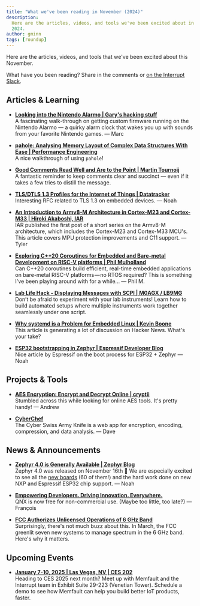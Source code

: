 ```yaml
---
title: "What we've been reading in November (2024)"
description:
  Here are the articles, videos, and tools we've been excited about in November
  2024.
author: gminn
tags: [roundup]
---
```


<!-- excerpt start -->

Here are the articles, videos, and tools that we've been excited about this
November.

<!-- excerpt end -->

What have you been reading? Share in the comments or
[on the Interrupt Slack](https://interrupt-slack.herokuapp.com/).

## Articles & Learning

- [**Looking into the Nintendo Alarmo | Gary's hacking stuff**](https://garyodernichts.blogspot.com/2024/10/looking-into-nintendo-alarmo.html)<br>
  A fascinating walk-through on getting custom firmware running on the Nintendo
  Alarmo — a quirky alarm clock that wakes you up with sounds from your favorite
  Nintendo games. — Marc

- [**pahole: Analysing Memory Layout of Complex Data Structures With Ease | Performance Engineering**](https://pramodkumbhar.com/2023/11/pahole-to-analyz-data-structure-memory-layouts-with-ease/)<br>
  A nice walkthrough of using `pahole`!

- [**Good Comments Read Well and Are to the Point | Martin Tournoij**](https://www.arp242.net/comments.html)<br>
  A fantastic reminder to keep comments clear and succinct — even if it takes a
  few tries to distill the message.

- [**TLS/DTLS 1.3 Profiles for the Internet of Things | Datatracker**](https://datatracker.ietf.org/doc/draft-ietf-uta-tls13-iot-profile/)<br>
  Interesting RFC related to TLS 1.3 on embedded devices. — Noah

- [**An Introduction to Armv8-M Architecture in Cortex-M23 and Cortex-M33 | Hiroki Akaboshi, IAR**](https://www.iar.com/blog/an-introduction-to-armv8-m-architecture-in-cortex-m23-and-cortex-m33)<br>
  IAR published the first post of a short series on the Armv8-M architecture,
  which includes the Cortex-M23 and Cortex-M33 MCU's. This article covers MPU
  protection improvements and C11 support. — Tyler

- [**Exploring C++20 Coroutines for Embedded and Bare-metal Development on RISC-V platforms | Phil Mulholland**](https://philmulholland.medium.com/c-20-coroutines-re-entrant-scheduled-tasks-no-os-required-061c20efafad)<br>
  Can C++20 coroutines build efficient, real-time embedded applications on
  bare-metal RISC-V platforms — no RTOS required? This is something I've been
  playing around with for a while... — Phil M.

- [**Lab Life Hack - Displaying Messages with SCPI | M0AGX / LB9MG**](https://m0agx.eu/lab-life-hack-display-annotate.html)<br>
  Don’t be afraid to experiment with your lab instruments! Learn how to build
  automated setups where multiple instruments work together seamlessly under one
  script.

- [**Why systemd is a Problem for Embedded Linux | Kevin Boone**](https://kevinboone.me/systemd_embedded.html)<br>
  This article is generating a lot of discussion on Hacker News. What's your
  take?

- [**ESP32 bootstrapping in Zephyr | Espressif Developer Blog**](https://developer.espressif.com/blog/esp32-bootstrapping/)<br>
  Nice article by Espressif on the boot process for ESP32 + Zephyr — Noah

## Projects & Tools

- [**AES Encryption: Encrypt and Decrypt Online | cryptii**](https://cryptii.com/pipes/aes-encryption)<br>
  Stumbled across this while looking for online AES tools. It's pretty handy! —
  Andrew

- [**CyberChef**](https://gchq.github.io/CyberChef/)<br> The Cyber Swiss Army
  Knife is a web app for encryption, encoding, compression, and data analysis. —
  Dave

## News & Announcements

- [**Zephyr 4.0 is Generally Available | Zephyr Blog**](https://zephyrproject.org/zephyr-4-0-is-generally-available/)<br>
  Zephyr 4.0 was released on November 16th 🥳 We are especially excited to see
  all the
  [new boards](https://docs.zephyrproject.org/latest/releases/release-notes-4.0.html#boards-added-in-zephyr-4-0)
  (60 of them!) and the hard work done on new NXP and Espressif ESP32 chip
  support. — Noah

- [**Empowering Developers. Driving Innovation. Everywhere.**](https://blackberry.qnx.com/en/products/qnx-everywhere)<br>
  QNX is now free for non-commercial use. (Maybe too little, too late?) —
  François

- [**FCC Authorizes Unlicensed Operations of 6 GHz Band**](https://broadbandbreakfast.com/fcc-authorizes-unlicensed-operations-of-6-ghz-band/)<br>
  Surprisingly, there's not much buzz about this. In March, the FCC greenlit
  seven new systems to manage spectrum in the 6 GHz band. Here's why it matters.

## Upcoming Events

- [**January 7-10, 2025 | Las Vegas, NV | CES 202**](https://go.memfault.com/2025-ces)<br>
  Heading to CES 2025 next month? Meet up with Memfault and the Interrupt team
  in Exhibit Suite 29-223 (Venetian Tower). Schedule a demo to see how Memfault
  can help you build better IoT products, faster.
